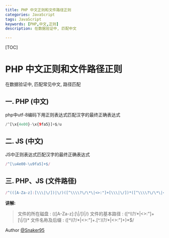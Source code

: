 ```yaml
---
title: PHP 中文正则和文件路径正则
categories: JavaScript
tags: JavaScript
keywords: [PHP,中文,正则]
description: 在数据验证中, 匹配中文

---
```


[TOC]

# PHP 中文正则和文件路径正则
在数据验证中, 匹配常见中文, 路径匹配
<!--more-->
## 一. PHP (中文)
php中utf-8编码下用正则表达式匹配汉字的最终正确表达式
```php
/^[\x{4e00}-\x{9fa5}]+$/u
```

## 二. JS (中文)
JS中正则表达式匹配汉字的最终正确表达式
```js
/^[\u4e00-\u9fa5]+$/
```

## 三. PHP、JS (文件路径)
```js
/^(([A-Za-z]:[\\\|\/])|\/)([^\\\\?\/\*\|<>:"]+[\\\|\/])*([^\\\\?\/\*\|<>:"]+\.[^.\\\\?\/\*\|<>:"]+)*$/
```

**讲解:**
> 文件的所在磁盘  :  (([A-Za-z]:[\\\|\/])|\/)
> 文件的基本路径  :  ([^\\\\?\/\*\|<>:"]+[\\\|\/])*
> 文件名称及后缀  :  ([^\\\\?\/\*\|<>:"]+\.[^.\\\\?\/\*\|<>:"]+)*$/

Author [@Snaker95][1]

[1]: http://www.sharedsea.com


